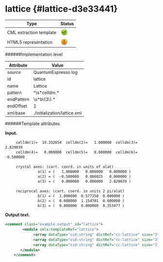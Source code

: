 # lattice {#lattice-d3e33441}


| Type                                                                                                                                                | Status                                                                                                                                              |
|----|----|
| CML extraction template                                                                                                                             | ![](/imgs/Total.png)                                                                                                                                |
| HTML5 representation                                                                                                                                | ![](/imgs/Partial.png)                                                                                                                              |

######Implementation level

| Attribute                                                                                                                                           | Value                                                                                                                                               |
|----|----|
| *source*                                                                                                                                            | QuantumEspresso log                                                                                                                                 |
| id                                                                                                                                                  | lattice                                                                                                                                             |
| name                                                                                                                                                | Lattice                                                                                                                                             |
| pattern                                                                                                                                             | \^\\s\*celldm.\*                                                                                                                                    |
| endPattern                                                                                                                                          | \\s\*b\\(3\\).\*                                                                                                                                    |
| endOffset                                                                                                                                           | 1                                                                                                                                                   |
| xml:base                                                                                                                                            | ./initialization/lattice.xml                                                                                                                        |

######Template attributes

**Input.**

         celldm(1)=  19.332654  celldm(2)=   1.000000  celldm(3)=   2.829039
         celldm(4)=   0.000000  celldm(5)=   0.000000  celldm(6)=  -0.500000

         crystal axes: (cart. coord. in units of alat)
                   a(1) = (   1.000000   0.000000   0.000000 )  
                   a(2) = (  -0.500000   0.866025   0.000000 )  
                   a(3) = (   0.000000   0.000000   2.829039 )  

         reciprocal axes: (cart. coord. in units 2 pi/alat)
                   b(1) = (  1.000000  0.577350  0.000000 )  
                   b(2) = (  0.000000  1.154701  0.000000 )  
                   b(3) = (  0.000000  0.000000  0.353477 )        
        

**Output text.**

```xml
<comment class="example.output" id="lattice">
        <module cmlx:templateRef="lattice">                    
             <array dataType="xsd:string" dictRef="cc:lattice" size="3" units="nonsi:angstrom">10.230478 0.000000 0.000000</array>
             <array dataType="xsd:string" dictRef="cc:lattice" size="3" units="nonsi:angstrom">-5.115239 8.859850 0.000000</array>
             <array dataType="xsd:string" dictRef="cc:lattice" size="3" units="nonsi:angstrom">0.000000 0.000000 28.942422</array>       
       </module>
    </comment>
```
